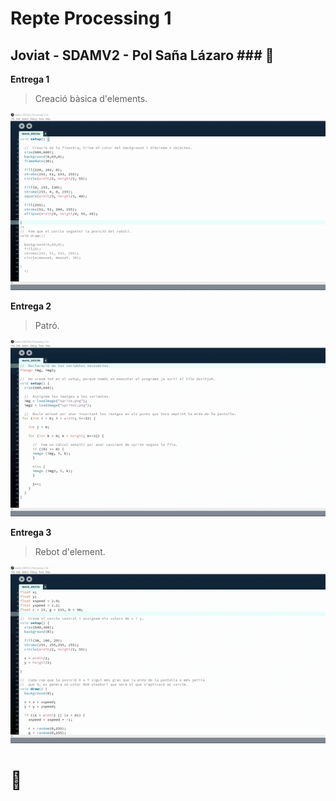 # Repte Processing 1
## Joviat - SDAMV2 - Pol Saña Lázaro 	### :frog:


**Entrega 1**

> Creació bàsica d'elements.

![GIF_1](docs/E1.gif)


**Entrega 2**

> Patró.

![GIF_2](docs/E2.gif)


**Entrega 3**

> Rebot d'element.

![GIF_3](docs/E3.gif)

# :100:
